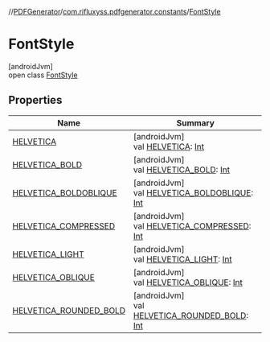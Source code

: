 //[PDFGenerator](../../../index.md)/[com.rifluxyss.pdfgenerator.constants](../index.md)/[FontStyle](index.md)

# FontStyle

[androidJvm]\
open class [FontStyle](index.md)

## Properties

| Name | Summary |
|---|---|
| [HELVETICA](-h-e-l-v-e-t-i-c-a.md) | [androidJvm]<br>val [HELVETICA](-h-e-l-v-e-t-i-c-a.md): [Int](https://kotlinlang.org/api/latest/jvm/stdlib/kotlin/-int/index.html) |
| [HELVETICA_BOLD](-h-e-l-v-e-t-i-c-a_-b-o-l-d.md) | [androidJvm]<br>val [HELVETICA_BOLD](-h-e-l-v-e-t-i-c-a_-b-o-l-d.md): [Int](https://kotlinlang.org/api/latest/jvm/stdlib/kotlin/-int/index.html) |
| [HELVETICA_BOLDOBLIQUE](-h-e-l-v-e-t-i-c-a_-b-o-l-d-o-b-l-i-q-u-e.md) | [androidJvm]<br>val [HELVETICA_BOLDOBLIQUE](-h-e-l-v-e-t-i-c-a_-b-o-l-d-o-b-l-i-q-u-e.md): [Int](https://kotlinlang.org/api/latest/jvm/stdlib/kotlin/-int/index.html) |
| [HELVETICA_COMPRESSED](-h-e-l-v-e-t-i-c-a_-c-o-m-p-r-e-s-s-e-d.md) | [androidJvm]<br>val [HELVETICA_COMPRESSED](-h-e-l-v-e-t-i-c-a_-c-o-m-p-r-e-s-s-e-d.md): [Int](https://kotlinlang.org/api/latest/jvm/stdlib/kotlin/-int/index.html) |
| [HELVETICA_LIGHT](-h-e-l-v-e-t-i-c-a_-l-i-g-h-t.md) | [androidJvm]<br>val [HELVETICA_LIGHT](-h-e-l-v-e-t-i-c-a_-l-i-g-h-t.md): [Int](https://kotlinlang.org/api/latest/jvm/stdlib/kotlin/-int/index.html) |
| [HELVETICA_OBLIQUE](-h-e-l-v-e-t-i-c-a_-o-b-l-i-q-u-e.md) | [androidJvm]<br>val [HELVETICA_OBLIQUE](-h-e-l-v-e-t-i-c-a_-o-b-l-i-q-u-e.md): [Int](https://kotlinlang.org/api/latest/jvm/stdlib/kotlin/-int/index.html) |
| [HELVETICA_ROUNDED_BOLD](-h-e-l-v-e-t-i-c-a_-r-o-u-n-d-e-d_-b-o-l-d.md) | [androidJvm]<br>val [HELVETICA_ROUNDED_BOLD](-h-e-l-v-e-t-i-c-a_-r-o-u-n-d-e-d_-b-o-l-d.md): [Int](https://kotlinlang.org/api/latest/jvm/stdlib/kotlin/-int/index.html) |
